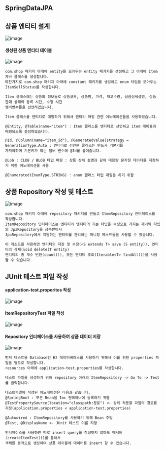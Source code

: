 ## SpringDataJPA

## 상품 엔티티 설계
![image](https://github.com/mr-won/Shopping_Mall/assets/58906858/b3283b05-813a-4ee3-b325-c83c3e249488)   
#### 생성된 상품 엔티티 테이블
![image](https://github.com/mr-won/Shopping_Mall/assets/58906858/619cdd5c-e5e4-4bcf-a619-9f9b12759cb3)    
```
com.shop 패키지 아래에 entity를 모아두는 entity 패키지를 생성하고 그 아래에 Item 자바 클래스를 생성합니다.
마찬가지로 com.shop 패키지 아래에 constant 패키지를 생성하고 enum 타입을 모아두는 ItemSellStatus를 작성합니다.

Item 클래스에는 상품의 정보들로 상품코드, 상품명, 가격, 재고수량, 상품상세설명, 상품 판매 상태와 등록 시간, 수정 시간
멤버변수들을 선언하였습니다.

Item 클래스를 엔티티로 매핑하기 위해서 엔티티 매핑 관련 어노테이션들을 사용하였습니다.

@Entity, @Table(name="item") : Item 클래스를 엔티티로 선언하고 item 테이블과 매팽되도록 설정하였습니다.

@Id, @Column(name="item_id"), @GeneratedValue(strategy = GenerationType.Auto : 엔티티로 선언한 클래스는 반드시 기본키를
가져야하며 기본키가 되는 멤버 변수에 @Id를 붙여줍니다.

@Lob : CLOB / BLOB 타입 매핑 : 상품 상세 설명과 같이 대용량 문자형 데이터를 저장하기 위한 어노테이션을 사용

@Enumerated(EnumType.STRING) : enum 클래스 타입 매핑을 하기 위함
```

## 상품 Repository 작성 및 테스트
![image](https://github.com/mr-won/Shopping_Mall/assets/58906858/02a2ef74-02d9-4195-a428-c3d707b07f9f)
```
com.shop 패키지 아래에 repository 패키지를 만들고 ItemRepository 인터페이스를 작성합니다.
ItemRepository 인터페이스는 엔티티와 엔티티의 기본 타입을 속성으로 가지는 제너릭 타입의 JpaRepository를 상속받아서
JpaRepository에서 지원하는 엔티티를 관리하는 매니징 메소드들을 사용할 수 있습니다.

이 메소드를 사용하면 엔티티의 저장 및 수정(<S extends T> save (S entity)), 엔티티의 삭제(void delete(T entity)
엔티티의 총 개수 반환(count()), 모든 엔티티 조회(Iterable<T> findAll())을 사용할 수 있습니다.
```

## JUnit 테스트 파일 작성
#### application-test.properites 작성
![image](https://github.com/mr-won/Shopping_Mall/assets/58906858/7fab6a86-fc39-4b1c-a355-59e276cde3d1)
#### ItemRepositoryTest 파일 작성
![image](https://github.com/mr-won/Shopping_Mall/assets/58906858/a784b0fe-d9a8-4d8d-95bd-592b44ecaa74)
#### Repository 인터페이스를 사용하여 상품 데이터 저장
![image](https://github.com/mr-won/Shopping_Mall/assets/58906858/ff08a1d7-dc5b-4edd-ba0c-5fe183540461)
```
먼저 테스트용 Database인 H2 데이터베이스를 사용하기 위해서 이를 위한 properties 파일을 별도로 작성합니다.
resources 아래에 application-test.properties를 작성합니다.

테스트 파일을 생성하기 위해 repository 아래의 ItemRepository -> Go To -> Test를 클릭합니다.

테스트파일에 작성된 어노테이션은 다음과 같습니다.
@SpringBoot : 모든 Bean을 Ioc 컨테이너에 등록하기 위함
@TestPropertySource(location="classpath:경로") <- 상위 적용할 파일의 경로를 지정(application.properties < application-test.properties)

@Autowired : ItemRepository를 사용하기 위해 Bean 주입
@Test, @DisplayName <- JUnit 테스트 이름 지정

인터페이스를 사용하면 따로 insert query를 작성하지 않아도 메서드(createItemTest())를 통해서
객체를 동적으로 생성하여 상품 데이블에 데이터를 insert 할 수 있습니다.
```
